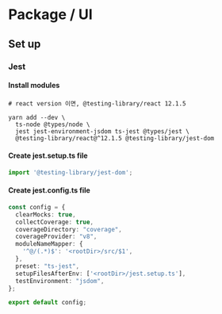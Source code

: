 # Package / UI

## Set up

### Jest

#### Install modules

```shell
# react version 이면, @testing-library/react 12.1.5

yarn add --dev \
  ts-node @types/node \
  jest jest-environment-jsdom ts-jest @types/jest \
  @testing-library/react@^12.1.5 @testing-library/jest-dom
```

#### Create jest.setup.ts file

```ts
import '@testing-library/jest-dom';
```

#### Create jest.config.ts file

```ts
const config = {
  clearMocks: true,
  collectCoverage: true,
  coverageDirectory: "coverage",
  coverageProvider: "v8",
  moduleNameMapper: {
    '^@/(.*)$': '<rootDir>/src/$1',
  },
  preset: "ts-jest",
  setupFilesAfterEnv: ['<rootDir>/jest.setup.ts'],
  testEnvironment: "jsdom",
};

export default config;
```
